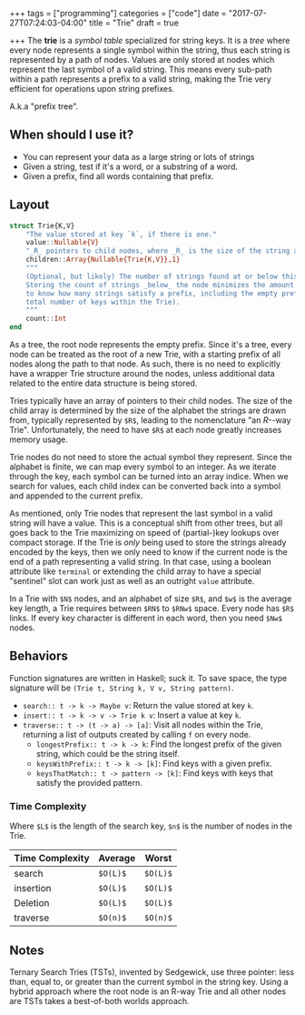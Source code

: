 +++
tags = ["programming"]
categories = ["code"]
date = "2017-07-27T07:24:03-04:00"
title = "Trie"
draft = true

+++
The __trie__ is a _symbol table_ specialized for string keys. It is a _tree_
where every node represents a single symbol within the string, thus each string
is represented by a path of nodes. Values are only stored at nodes which
represent the last symbol of a valid string. This means every sub-path within a
path represents a prefix to a valid string, making the Trie very efficient for
operations upon string prefixes.

A.k.a "prefix tree".

## When should I use it?
* You can represent your data as a large string or lots of strings
* Given a string, test if it's a word, or a substring of a word.
* Given a prefix, find all words containing that prefix.

## Layout
```julia
struct Trie{K,V}
    "The value stored at key `k`, if there is one."
    value::Nullable{V}
    "_R_ pointers to child nodes, where _R_ is the size of the string alphabet."
    children::Array{Nullable{Trie{K,V}},1}
    """
    (Optional, but likely) The number of strings found at or below this node.
    Storing the count of strings _below_ the node minimizes the amount of work
    to know how many strings satisfy a prefix, including the empty prefix (the
    total number of keys within the Trie).
    """
    count::Int
end
```
As a tree, the root node represents the empty prefix. Since it's a tree, every
node can be treated as the root of a new Trie, with a starting prefix of all
nodes along the path to that node. As such, there is no need to explicitly have
a wrapper Trie structure around the nodes, unless additional data related to the
entire data structure is being stored.

Tries typically have an array of pointers to their child nodes. The size of the
child array is determined by the size of the alphabet the strings are drawn
from, typically represented by `$R$`, leading to the nomenclature "an _R-_-way
Trie". Unfortunately, the need to have `$R$` at each node greatly increases
memory usage.

Trie nodes do not need to store the actual symbol they represent. Since the
alphabet is finite, we can map every symbol to an integer. As we iterate through
the key, each symbol can be turned into an array indice. When we search for
values, each child index can be converted back into a symbol and appended to the
current prefix.

As mentioned, only Trie nodes that represent the last symbol in a valid string
will have a value. This is a conceptual shift from other trees, but all goes
back to the Trie maximizing on speed of (partial-)key lookups over compact
storage. If the Trie is _only_ being used to store the strings already encoded
by the keys, then we only need to know if the current node is the end of a path
representing a valid string. In that case, using a boolean attribute like
`terminal` or extending the child array to have a special "sentinel" slot can
work just as well as an outright `value` attribute.

In a Trie with `$N$` nodes, and an alphabet of size `$R$`, and `$w$` is the
average key length, a Trie requires between `$RN$` to `$RNw$` space. Every node
has `$R$` links. If every key character is different in each word, then you need
`$Nw$` nodes.

## Behaviors
Function signatures are written in Haskell; suck it. To save space, the type
signature will be `(Trie t, String k, V v, String pattern)`.

* `search:: t -> k -> Maybe v`: Return the value stored at key `k`.
* `insert:: t -> k -> v -> Trie k v`: Insert a value at key `k`.
* `traverse:: t -> (t -> a) -> [a]`: Visit all nodes within the Trie, returning
  a list of outputs created by calling `f` on every node.
    * `longestPrefix:: t -> k -> k`: Find the longest prefix of the given
      string, which could be the string itself.
    * `keysWithPrefix:: t -> k -> [k]`: Find keys with a given prefix.
    * `keysThatMatch:: t -> pattern -> [k]`: Find keys with keys that satisfy
      the provided pattern.

### Time Complexity
Where `$L$` is the length of the search key, `$n$` is the number of nodes in the
Trie.

Time Complexity|Average|Worst
---------|-------|-------
search |`$O(L)$`|`$O(L)$`
insertion|`$O(L)$`|`$O(L)$`
Deletion |`$O(L)$`|`$O(L)$`
traverse|`$O(n)$`|`$O(n)$`

## Notes
Ternary Search Tries (TSTs), invented by Sedgewick, use three pointer: less
than, equal to, or greater than the current symbol in the string key. Using a
hybrid approach where the root node is an R-way Trie and all other nodes are
TSTs takes a best-of-both worlds approach.
